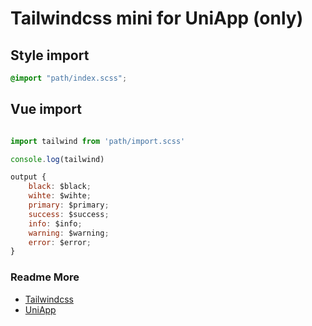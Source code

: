 # Tailwindcss mini for UniApp (only)

## Style import

```css
@import "path/index.scss";
```

## Vue import

```js

import tailwind from 'path/import.scss'

console.log(tailwind)

output {
    black: $black;
    wihte: $wihte;
    primary: $primary;
    success: $success;
    info: $info;
    warning: $warning;
    error: $error;
}
```


### Readme More 

- [Tailwindcss](https://tailwindcss.com/)
- [UniApp](https://uniapp.dcloud.io/)